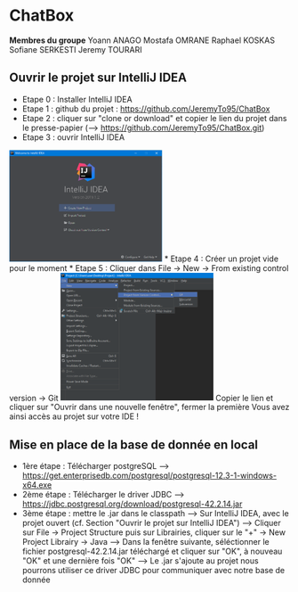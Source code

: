 ChatBox
======

**Membres du groupe**
Yoann ANAGO
Mostafa OMRANE
Raphael KOSKAS
Sofiane SERKESTI
Jeremy TOURARI


## Ouvrir le projet sur IntelliJ IDEA
* Etape 0 : Installer IntelliJ IDEA
* Etape 1 : github du projet : https://github.com/JeremyTo95/ChatBox
* Etape 2 : cliquer sur "clone or download" et copier le lien du projet dans le presse-papier 
 (--> https://github.com/JeremyTo95/ChatBox.git)
* Etape 3 : ouvrir IntelliJ IDEA
<img src="https://raw.githubusercontent.com/JeremyTo95/ChatBox/master/img/IntelliJStartUp.png" width="275">
* Etape 4 : Créer un projet vide pour le moment
* Etape 5 : Cliquer dans File -> New -> From existing control version -> Git
<img src="https://raw.githubusercontent.com/JeremyTo95/ChatBox/master/img/Recuperation_projet_git.png" width="275">
Copier le lien et cliquer sur "Ouvrir dans une nouvelle fenêtre", fermer la première
Vous avez ainsi accès au projet sur votre IDE !

## Mise en place de la base de donnée en local
* 1ère étape : Télécharger postgreSQL
  --> https://get.enterprisedb.com/postgresql/postgresql-12.3-1-windows-x64.exe
* 2ème étape : Télécharger le driver JDBC
  --> https://jdbc.postgresql.org/download/postgresql-42.2.14.jar
* 3ème étape : mettre le .jar dans le classpath
  --> Sur IntelliJ IDEA, avec le projet ouvert (cf. Section "Ouvrir le projet sur IntelliJ IDEA")
    --> Cliquer sur File -> Project Structure puis sur Librairies, cliquer sur le "+" -> New Project Librairy -> Java
    --> Dans la fenêtre suivante, séléctionner le fichier postgresql-42.2.14.jar téléchargé et cliquer sur "OK", à nouveau "OK" et une dernière fois "OK"
    --> Le .jar s'ajoute au projet nous pourrons utiliser ce driver JDBC pour communiquer avec notre base de donnée
